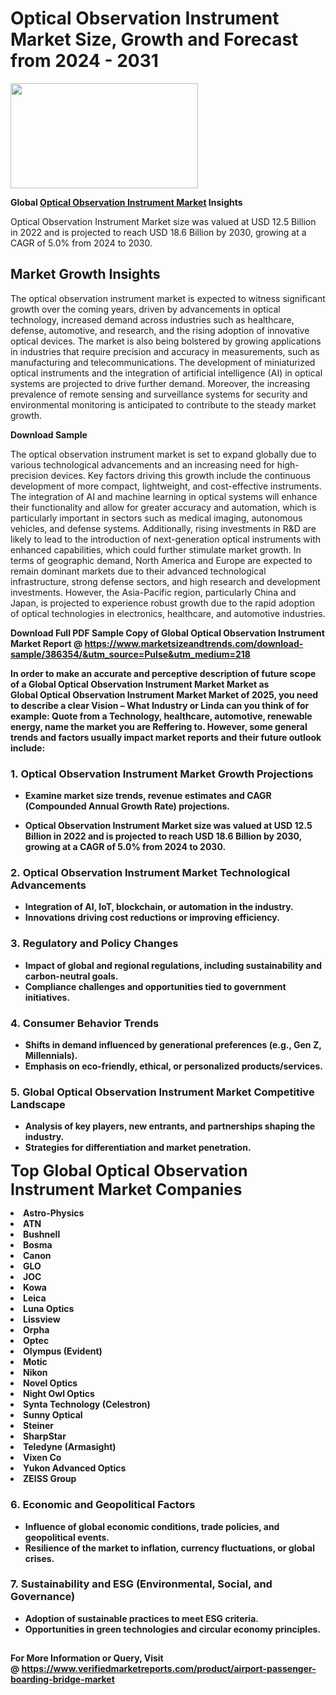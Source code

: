 <H1>Optical Observation Instrument Market Size, Growth and Forecast from 2024 - 2031</H1><img class="aligncenter size-medium wp-image-584254" src="https://thirdeyenews.in/wp-content/uploads/2024/09/Global-Market-Research-300x168.jpeg" alt="" width="300" height="168" /><p><strong>Global&nbsp;<a href="https://www.marketsizeandtrends.com/download-sample/386354/&amp;utm_source=Pulse&amp;utm_medium=218">Optical Observation Instrument Market</a> Insights</strong></p><p>Optical Observation Instrument Market size was valued at USD 12.5 Billion in 2022 and is projected to reach USD 18.6 Billion by 2030, growing at a CAGR of 5.0% from 2024 to 2030.</p><p><h2>Market Growth Insights</h2> <p>The optical observation instrument market is expected to witness significant growth over the coming years, driven by advancements in optical technology, increased demand across industries such as healthcare, defense, automotive, and research, and the rising adoption of innovative optical devices. The market is also being bolstered by growing applications in industries that require precision and accuracy in measurements, such as manufacturing and telecommunications. The development of miniaturized optical instruments and the integration of artificial intelligence (AI) in optical systems are projected to drive further demand. Moreover, the increasing prevalence of remote sensing and surveillance systems for security and environmental monitoring is anticipated to contribute to the steady market growth.</p> <p><strong>Download Sample</strong></p> <p>The optical observation instrument market is set to expand globally due to various technological advancements and an increasing need for high-precision devices. Key factors driving this growth include the continuous development of more compact, lightweight, and cost-effective instruments. The integration of AI and machine learning in optical systems will enhance their functionality and allow for greater accuracy and automation, which is particularly important in sectors such as medical imaging, autonomous vehicles, and defense systems. Additionally, rising investments in R&D are likely to lead to the introduction of next-generation optical instruments with enhanced capabilities, which could further stimulate market growth. In terms of geographic demand, North America and Europe are expected to remain dominant markets due to their advanced technological infrastructure, strong defense sectors, and high research and development investments. However, the Asia-Pacific region, particularly China and Japan, is projected to experience robust growth due to the rapid adoption of optical technologies in electronics, healthcare, and automotive industries.</p> <p><strong></p><p><span class=""><strong>Download Full PDF Sample Copy of Global Optical Observation Instrument Market Report</strong> @ <a href="https://www.marketsizeandtrends.com/download-sample/386354/&amp;utm_source=Pulse&amp;utm_medium=218" target="_blank">https://www.marketsizeandtrends.com/download-sample/386354/&amp;utm_source=Pulse&amp;utm_medium=218</a></span></p><p>In order to make an accurate and perceptive description of future scope of a Global&nbsp;Optical Observation Instrument Market Market as Global&nbsp;Optical Observation Instrument Market Market of 2025, you need to describe a clear Vision &ndash; What Industry or Linda can you think of for example: Quote from a Technology, healthcare, automotive, renewable energy, name the market you are Reffering to. However, some general trends and factors usually impact market reports and their future outlook include:</p><h3>1.&nbsp;<strong>Optical Observation Instrument Market Growth Projections</strong></h3><ul><li>Examine market size trends, revenue estimates and CAGR (Compounded Annual Growth Rate) projections.</li><li><p>Optical Observation Instrument Market size was valued at USD 12.5 Billion in 2022 and is projected to reach USD 18.6 Billion by 2030, growing at a CAGR of 5.0% from 2024 to 2030.</p></li></ul><h3>2.&nbsp;<strong>Optical Observation Instrument Market Technological Advancements</strong></h3><ul><li>Integration of AI, IoT, blockchain, or automation in the industry.</li><li>Innovations driving cost reductions or improving efficiency.</li></ul><h3>3.&nbsp;<strong>Regulatory and Policy Changes</strong></h3><ul><li>Impact of global and regional regulations, including sustainability and carbon-neutral goals.</li><li>Compliance challenges and opportunities tied to government initiatives.</li></ul><h3>4.&nbsp;<strong>Consumer Behavior Trends</strong></h3><ul><li>Shifts in demand influenced by generational preferences (e.g., Gen Z, Millennials).</li><li>Emphasis on eco-friendly, ethical, or personalized products/services.</li></ul><h3>5.&nbsp;<strong>Global Optical Observation Instrument Market Competitive Landscape</strong></h3><ul><li>Analysis of key players, new entrants, and partnerships shaping the industry.</li><li>Strategies for differentiation and market penetration.</li></ul><p data-pm-slice="1 1 []"><span style="color: inherit; font-family: inherit; font-size: 25px;">Top Global Optical Observation Instrument Market Companies</span></p><div class="" data-test-id=""><p><li>Astro-Physics</li><li> ATN</li><li> Bushnell</li><li> Bosma</li><li> Canon</li><li> GLO</li><li> JOC</li><li> Kowa</li><li> Leica</li><li> Luna Optics</li><li> Lissview</li><li> Orpha</li><li> Optec</li><li> Olympus (Evident)</li><li> Motic</li><li> Nikon</li><li> Novel Optics</li><li> Night Owl Optics</li><li> Synta Technology (Celestron)</li><li> Sunny Optical</li><li> Steiner</li><li> SharpStar</li><li> Teledyne (Armasight)</li><li> Vixen Co</li><li> Yukon Advanced Optics</li><li> ZEISS Group</li></p></div><h3>6.&nbsp;<strong>Economic and Geopolitical Factors</strong></h3><ul><li>Influence of global economic conditions, trade policies, and geopolitical events.</li><li>Resilience of the market to inflation, currency fluctuations, or global crises.</li></ul><h3>7.&nbsp;<strong>Sustainability and ESG (Environmental, Social, and Governance)</strong></h3><ul><li>Adoption of sustainable practices to meet ESG criteria.</li><li>Opportunities in green technologies and circular economy principles.</li></ul><h2><strong style="font-size: 14px;">For More Information or Query, Visit @&nbsp;</strong><a style="background-color: #ffffff; font-size: 14px;" href="https://www.marketsizeandtrends.com/report/optical-observation-instrument-market/" target="_blank">https://www.verifiedmarketreports.com/product/airport-passenger-boarding-bridge-market</a></h2>
